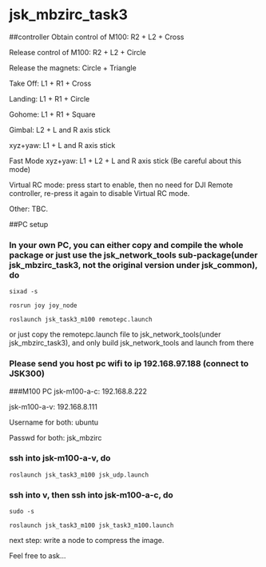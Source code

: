 # jsk_mbzirc_task3

##controller
Obtain control of M100:  R2 + L2 + Cross

Release control of M100: R2 + L2 + Circle

Release the magnets:  Circle + Triangle

Take Off:   L1 + R1 + Cross

Landing:    L1 + R1 + Circle

Gohome:   L1 + R1 +  Square

Gimbal:   L2 + L and R axis stick

xyz+yaw:  L1 + L and R axis stick

Fast Mode xyz+yaw: L1 + L2 + L and R axis stick (Be careful about this mode)

Virtual RC mode:   press start to enable, then no need for DJI Remote controller, re-press it again to disable Virtual RC mode.
 
Other:  TBC.

##PC setup
### In your own PC, you can either copy and compile the whole package or just use the jsk_network_tools sub-package(under jsk_mbzirc_task3, not the original version under jsk_common), do

`
sixad -s
`

`
rosrun joy joy_node 
`

`
roslaunch jsk_task3_m100 remotepc.launch
`

or just copy the remotepc.launch file to jsk_network_tools(under jsk_mbzirc_task3), and only build jsk_network_tools and launch from there

### Please send you host pc wifi to ip 192.168.97.188 (connect to JSK300)

###M100 PC
jsk-m100-a-c: 192.168.8.222

jsk-m100-a-v: 192.168.8.111

Username for both: ubuntu

Passwd for both: jsk_mbzirc


### ssh into jsk-m100-a-v, do 

`
roslaunch jsk_task3_m100 jsk_udp.launch
`

### ssh into v, then ssh into jsk-m100-a-c, do

`
sudo -s
`

`
roslaunch jsk_task3_m100 jsk_task3_m100.launch
`



next step: write a node to compress the image.

Feel free to ask...

















